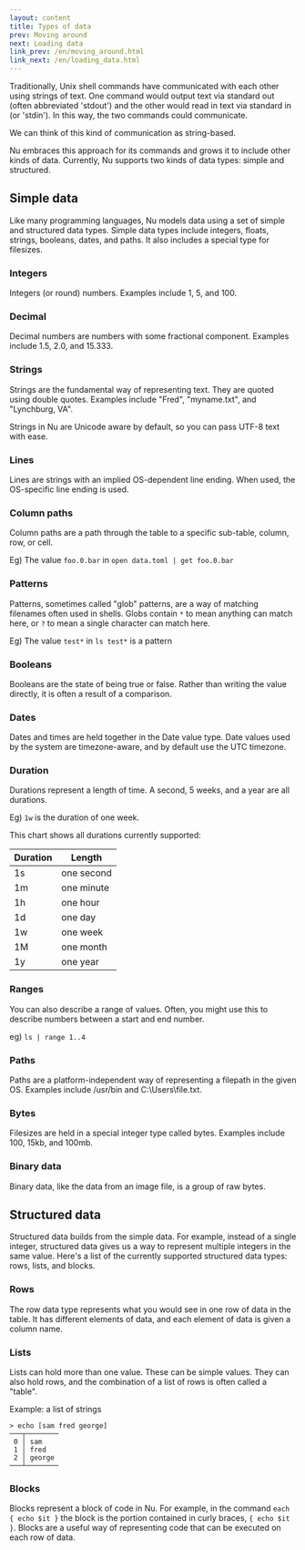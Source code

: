```yaml
---
layout: content
title: Types of data
prev: Moving around
next: Loading data
link_prev: /en/moving_around.html
link_next: /en/loading_data.html
---
```


Traditionally, Unix shell commands have communicated with each other using strings of text. One command would output text via standard out (often abbreviated 'stdout') and the other would read in text via standard in (or 'stdin'). In this way, the two commands could communicate.

We can think of this kind of communication as string-based.

Nu embraces this approach for its commands and grows it to include other kinds of data.  Currently, Nu supports two kinds of data types: simple and structured.

## Simple data

Like many programming languages, Nu models data using a set of simple and structured data types. Simple data types include integers, floats, strings, booleans, dates, and paths. It also includes a special type for filesizes.

### Integers

Integers (or round) numbers. Examples include 1, 5, and 100.

### Decimal

Decimal numbers are numbers with some fractional component. Examples include 1.5, 2.0, and 15.333.

### Strings

Strings are the fundamental way of representing text. They are quoted using double quotes. Examples include "Fred", "myname.txt", and "Lynchburg, VA".

Strings in Nu are Unicode aware by default, so you can pass UTF-8 text with ease.

### Lines

Lines are strings with an implied OS-dependent line ending. When used, the OS-specific line ending is used.

### Column paths

Column paths are a path through the table to a specific sub-table, column, row, or cell.

Eg) The value `foo.0.bar` in `open data.toml | get foo.0.bar`

### Patterns

Patterns, sometimes called "glob" patterns, are a way of matching filenames often used in shells.  Globs contain `*` to mean anything can match here, or `?` to mean a single character can match here.

Eg) The value `test*` in `ls test*` is a pattern

### Booleans

Booleans are the state of being true or false. Rather than writing the value directly, it is often a result of a comparison.

### Dates

Dates and times are held together in the Date value type. Date values used by the system are timezone-aware, and by default use the UTC timezone.

### Duration

Durations represent a length of time.  A second, 5 weeks, and a year are all durations.

Eg) `1w` is the duration of one week.

This chart shows all durations currently supported:

| Duration | Length     |
|----------|------------|
|1s        | one second |
|1m        | one minute |
|1h        | one hour   |
|1d        | one day    |
|1w        | one week   |
|1M        | one month  |
|1y        | one year   |

### Ranges

You can also describe a range of values. Often, you might use this to describe numbers between a start and end number.

eg) `ls | range 1..4`

### Paths

Paths are a platform-independent way of representing a filepath in the given OS. Examples include /usr/bin and C:\Users\file.txt.

### Bytes

Filesizes are held in a special integer type called bytes. Examples include 100, 15kb, and 100mb.

### Binary data

Binary data, like the data from an image file, is a group of raw bytes.

## Structured data

Structured data builds from the simple data. For example, instead of a single integer, structured data gives us a way to represent multiple integers in the same value. Here's a list of the currently supported structured data types: rows, lists, and blocks.

### Rows

The row data type represents what you would see in one row of data in the table. It has different elements of data, and each element of data is given a column name.

### Lists

Lists can hold more than one value. These can be simple values.  They can also hold rows, and the combination of a list of rows is often called a "table".

Example: a list of strings

```
> echo [sam fred george]
───┬────────
 0 │ sam 
 1 │ fred 
 2 │ george 
───┴────────
``` 

### Blocks

Blocks represent a block of code in Nu. For example, in the command `each { echo $it }` the block is the portion contained in curly braces, `{ echo $it }`. Blocks are a useful way of representing code that can be executed on each row of data.

